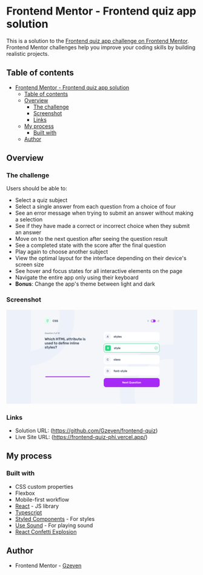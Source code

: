 # Frontend Mentor - Frontend quiz app solution

This is a solution to the [Frontend quiz app challenge on Frontend Mentor](https://www.frontendmentor.io/challenges/frontend-quiz-app-BE7xkzXQnU). Frontend Mentor challenges help you improve your coding skills by building realistic projects. 

## Table of contents

- [Frontend Mentor - Frontend quiz app solution](#frontend-mentor---frontend-quiz-app-solution)
  - [Table of contents](#table-of-contents)
  - [Overview](#overview)
    - [The challenge](#the-challenge)
    - [Screenshot](#screenshot)
    - [Links](#links)
  - [My process](#my-process)
    - [Built with](#built-with)
  - [Author](#author)

## Overview

### The challenge

Users should be able to:

- Select a quiz subject
- Select a single answer from each question from a choice of four
- See an error message when trying to submit an answer without making a selection
- See if they have made a correct or incorrect choice when they submit an answer
- Move on to the next question after seeing the question result
- See a completed state with the score after the final question
- Play again to choose another subject
- View the optimal layout for the interface depending on their device's screen size
- See hover and focus states for all interactive elements on the page
- Navigate the entire app only using their keyboard
- **Bonus**: Change the app's theme between light and dark

### Screenshot

![](./src/assets/images/Screenshot.png)

### Links

- Solution URL: (https://github.com/Gzeven/frontend-quiz)
- Live Site URL: (https://frontend-quiz-phi.vercel.app/)

## My process

### Built with

- CSS custom properties
- Flexbox
- Mobile-first workflow
- [React](https://reactjs.org/) - JS library
- [Typescript](https://www.typescriptlang.org/)
- [Styled Components](https://styled-components.com/) - For styles
- [Use Sound](https://www.npmjs.com/package/use-sound) - For playing sound
- [React Confetti Explosion](https://www.npmjs.com/package/react-confetti-explosion) 

## Author

- Frontend Mentor - [Gzeven](https://www.frontendmentor.io/profile/Gzeven)


